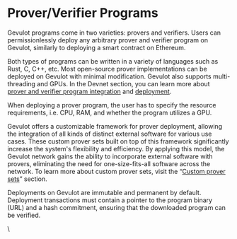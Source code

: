# Prover/Verifier Programs

Gevulot programs come in two varieties: provers and verifiers. Users can permissionlessly deploy any arbitrary prover and verifier program on Gevulot, similarly to deploying a smart contract on Ethereum.&#x20;

Both types of programs can be written in a variety of languages such as Rust, C, C++, etc. Most open-source prover implementations can be deployed on Gevulot with minimal modification. Gevulot also supports multi-threading and GPUs. In the Devnet section, you can learn more about [prover and verifier program integration](../devnet/integration.md) and [deployment](../devnet/deployment.md).

When deploying a prover program, the user has to specify the resource requirements, i.e. CPU, RAM, and whether the program utilizes a GPU.

Gevulot offers a customizable framework for prover deployment, allowing the integration of all kinds of distinct external software for various use cases. These custom prover sets built on top of this framework significantly increase the system's flexibility and efficiency. By applying this model, the Gevulot network gains the ability to incorporate external software with provers, eliminating the need for one-size-fits-all software across the network. To learn more about custom prover sets, visit the “[Custom prover sets](provers.md#custom-prover-sets)” section.&#x20;

Deployments on Gevulot are immutable and permanent by default. Deployment transactions must contain a pointer to the program binary (URL) and a hash commitment, ensuring that the downloaded program can be verified.

\
